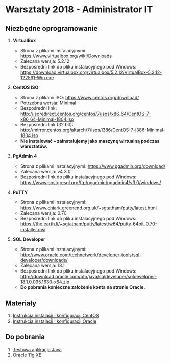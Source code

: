 # Warsztaty 2018 - Administrator IT

## Niezbędne oprogramowanie

1. **VirtualBox**
    * Strona z plikami instalacyjnymi: https://www.virtualbox.org/wiki/Downloads
    * Zalecana wersja: 5.2.12
    * Bezpośredni link do pliku instalacyjnego pod Windows: https://download.virtualbox.org/virtualbox/5.2.12/VirtualBox-5.2.12-122591-Win.exe

2. **CentOS ISO**
    * Strona z plikami ISO: https://www.centos.org/download/
    * Potrzebna wersja: Minimal
    * Bezpośredni link: http://isoredirect.centos.org/centos/7/isos/x86_64/CentOS-7-x86_64-Minimal-1804.iso
    * Bezpośredni link (32 bit): http://mirror.centos.org/altarch/7/isos/i386/CentOS-7-i386-Minimal-1804.iso
    * **Nie instalować – zainstalujemy jako maszynę wirtualną podczas warsztatów.**

3. **PgAdmin 4**
    * Strona z plikami instalacyjnymi: https://www.pgadmin.org/download/
    * Zalecana wersja: v4 3.0
    * Bezpośredni link do pliku instalacyjnego pod Windows: https://www.postgresql.org/ftp/pgadmin/pgadmin4/v3.0/windows/

4. **PuTTY**
    * Strona z plikami instalacyjnymi: https://www.chiark.greenend.org.uk/~sgtatham/putty/latest.html
    * Zalecana wersja: 0.70
    * Bezpośredni link do pliku instalacyjnego pod Windows: https://the.earth.li/~sgtatham/putty/latest/w64/putty-64bit-0.70-installer.msi

5. **SQL Developer**
    * Strona z plikami instalacyjnymi: http://www.oracle.com/technetwork/developer-tools/sql-developer/downloads/
    * Zalecana wersja: 18.1
    * Bezpośredni link do pliku instalacyjnego pod Windows: http://download.oracle.com/otn/java/sqldeveloper/sqldeveloper-18.1.0.095.1630-x64.zip
    * **Do pobrania konieczne założenie konta na stronie Oracle.**

## Materiały

1. [Instrukcja instalacji i konfiguracji CentOS](CENTOS_INSTRUCTION.md)
2. [Instrukcja instalacji i konfiguracji Oracle](ORACLE_INSTRUCTION.md)

## Do pobrania

1. [Testowa aplikacja Java](compiled/training.war)
2. [Oracle 11g XE](https://system.aurea-bpm.com/download/training/oracle-xe-11.2.0-1.0.x86_64.rpm.zip)
